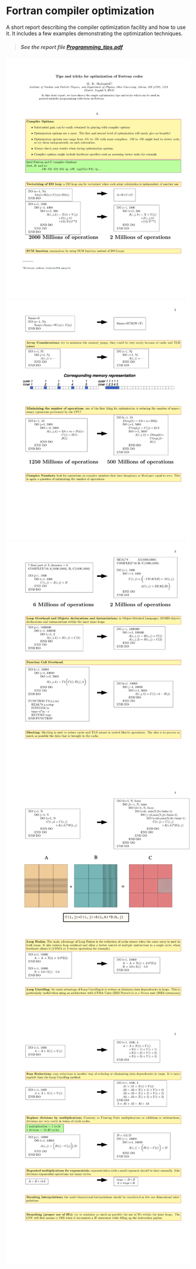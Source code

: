 # Fortran compiler optimization
A short report describing the compiler optimization facility and how to use it. It includes a few examples demonstrating the optimization techniques.

> ##### See the report file [Programming_tips.pdf](https://github.com/hadizadeh/Fortran_compiler_optimization/blob/master/src/Programming_tips.pdf)


![alt text](https://github.com/hadizadeh/Fortran_compiler_optimization/raw/master/src/Programming_tips1.jpg)
![alt text](https://github.com/hadizadeh/Fortran_compiler_optimization/raw/master/src/Programming_tips2.jpg)
![alt text](https://github.com/hadizadeh/Fortran_compiler_optimization/raw/master/src/Programming_tips3.jpg)
![alt text](https://github.com/hadizadeh/Fortran_compiler_optimization/raw/master/src/Programming_tips4.jpg)
![alt text](https://github.com/hadizadeh/Fortran_compiler_optimization/raw/master/src/Programming_tips5.jpg)
